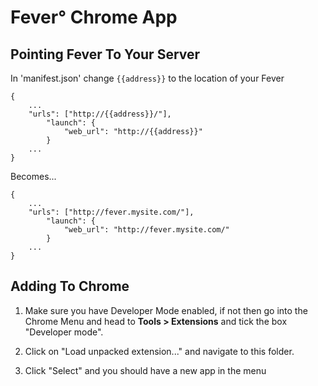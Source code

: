 Fever° Chrome App
===============================================================================


Pointing Fever To Your Server
-------------------------------------------------------------------------------

In 'manifest.json' change `{{address}}` to the location of your Fever


    {
        ...
        "urls": ["http://{{address}}/"],
            "launch": {
                "web_url": "http://{{address}}"
            }
        ...
    }

Becomes...

    {
        ...
        "urls": ["http://fever.mysite.com/"],
            "launch": {
                "web_url": "http://fever.mysite.com/"
            }
        ...
    }


Adding To Chrome
-------------------------------------------------------------------------------

1. Make sure you have Developer Mode enabled, if not then go into the Chrome 
   Menu and head to **Tools > Extensions** and tick the box "Developer mode".

2. Click on "Load unpacked extension..." and navigate to this folder.

3. Click "Select" and you should have a new app in the menu